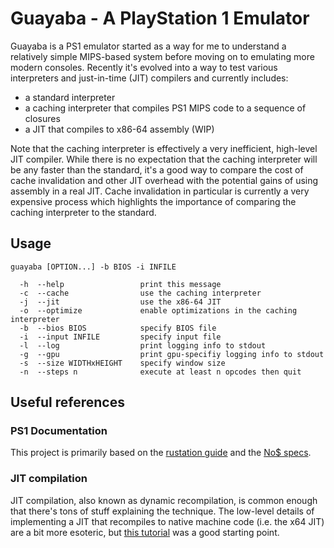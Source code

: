 # Guayaba - A PlayStation 1 Emulator
Guayaba is a PS1 emulator started as a way for me to understand a relatively simple MIPS-based system before moving on to emulating more modern consoles. Recently it's evolved into a way to test various interpreters and just-in-time (JIT) compilers and currently includes:

 - a standard interpreter
 - a caching interpreter that compiles PS1 MIPS code to a sequence of closures
 - a JIT that compiles to x86-64 assembly (WIP)

Note that the caching interpreter is effectively a very inefficient, high-level JIT compiler. While there is no expectation that the caching interpreter will be any faster than the standard, it's a good way to compare the cost of cache invalidation and other JIT overhead with the potential gains of using assembly in a real JIT. Cache invalidation in particular is currently a very expensive process which highlights the importance of comparing the caching interpreter to the standard.

## Usage
    guayaba [OPTION...] -b BIOS -i INFILE
    
      -h  --help                 print this message
      -c  --cache                use the caching interpreter
      -j  --jit                  use the x86-64 JIT
      -o  --optimize             enable optimizations in the caching interpreter
      -b  --bios BIOS            specify BIOS file
      -i  --input INFILE         specify input file
      -l  --log                  print logging info to stdout
      -g  --gpu                  print gpu-specifiy logging info to stdout
      -s  --size WIDTHxHEIGHT    specify window size
      -n  --steps n              execute at least n opcodes then quit

## Useful references
### PS1 Documentation
This project is primarily based on the [rustation guide](https://svkt.org/~simias/guide.pdf) and the [No$ specs](http://problemkaputt.de/psx-spx.htm).
### JIT compilation
JIT compilation, also known as dynamic recompilation, is common enough that there's tons of stuff explaining the technique. The low-level details of implementing a JIT that recompiles to native machine code (i.e. the x64 JIT) are a bit more esoteric, but [this tutorial](https://github.com/spencertipping/jit-tutorial) was a good starting point.
